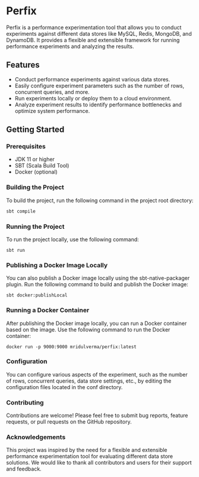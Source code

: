 # Perfix

Perfix is a performance experimentation tool that allows you to conduct experiments against different data stores like MySQL, Redis, MongoDB, and DynamoDB. It provides a flexible and extensible framework for running performance experiments and analyzing the results.

## Features

- Conduct performance experiments against various data stores.
- Easily configure experiment parameters such as the number of rows, concurrent queries, and more.
- Run experiments locally or deploy them to a cloud environment.
- Analyze experiment results to identify performance bottlenecks and optimize system performance.

## Getting Started

### Prerequisites

- JDK 11 or higher
- SBT (Scala Build Tool)
- Docker (optional)

### Building the Project

To build the project, run the following command in the project root directory:

```bash
sbt compile
```

### Running the Project

To run the project locally, use the following command:

```
sbt run
```

### Publishing a Docker Image Locally

You can also publish a Docker image locally using the sbt-native-packager plugin. Run the following command to build and publish the Docker image:

```
sbt docker:publishLocal
```

### Running a Docker Container

After publishing the Docker image locally, you can run a Docker container based on the image. Use the following command to run the Docker container:

```
docker run -p 9000:9000 mridulverma/perfix:latest
```

### Configuration
You can configure various aspects of the experiment, such as the number of rows, concurrent queries, data store settings, etc., by editing the configuration files located in the conf directory.

### Contributing
Contributions are welcome! Please feel free to submit bug reports, feature requests, or pull requests on the GitHub repository.

### Acknowledgements
This project was inspired by the need for a flexible and extensible performance experimentation tool for evaluating different data store solutions. We would like to thank all contributors and users for their support and feedback.



